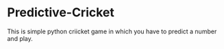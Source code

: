 # Predictive-Cricket
This is simple python criicket game in which you have to predict a number and play.
